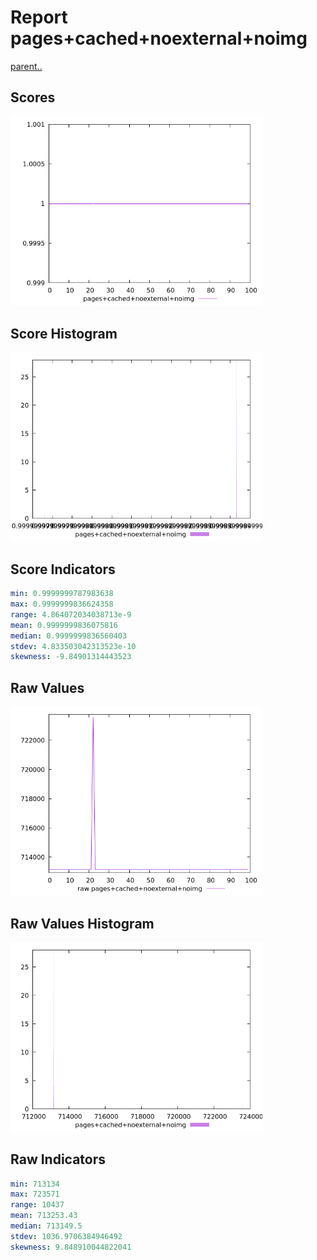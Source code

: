 # Report pages+cached+noexternal+noimg

[parent..](./..)  


## Scores

![score](./score.png)  

## Score Histogram

![hist](./hist.png)  

## Score Indicators

```yaml
min: 0.9999999787983638
max: 0.9999999836624358
range: 4.864072034038713e-9
mean: 0.9999999836075816
median: 0.9999999836560403
stdev: 4.833503042313523e-10
skewness: -9.84901314443523

```

## Raw Values

![raw](./raw.png)  

## Raw Values Histogram

![raw hist](./raw_hist.png)  

## Raw Indicators

```yaml
min: 713134
max: 723571
range: 10437
mean: 713253.43
median: 713149.5
stdev: 1036.9706384946492
skewness: 9.848910044822041

```

<style>
  img {
    max-width: 80%;
  }
</style>
      
